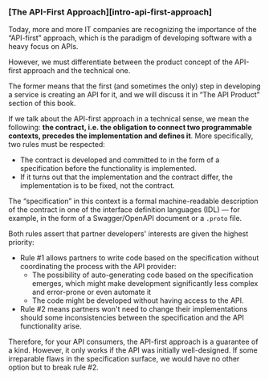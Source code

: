 ### [The API-First Approach][intro-api-first-approach]

Today, more and more IT companies are recognizing the importance of the “API-first” approach, which is the paradigm of developing software with a heavy focus on APIs.

However, we must differentiate between the product concept of the API-first approach and the technical one.

The former means that the first (and sometimes the only) step in developing a service is creating an API for it, and we will discuss it in “The API Product” section of this book.

If we talk about the API-first approach in a technical sense, we mean the following: **the contract, i.e. the obligation to connect two programmable contexts, precedes the implementation and defines it**. More specifically, two rules must be respected:
  * The contract is developed and committed to in the form of a specification before the functionality is implemented.
  * If it turns out that the implementation and the contract differ, the implementation is to be fixed, not the contract.

The “specification” in this context is a formal machine-readable description of the contract in one of the interface definition languages (IDL) — for example, in the form of a Swagger/OpenAPI document or a `.proto` file.

Both rules assert that partner developers' interests are given the highest priority:
  * Rule \#1 allows partners to write code based on the specification without coordinating the process with the API provider:
    * The possibility of auto-generating code based on the specification emerges, which might make development significantly less complex and error-prone or even automate it
    * The code might be developed without having access to the API.
  * Rule \#2 means partners won't need to change their implementations should some inconsistencies between the specification and the API functionality arise.

Therefore, for your API consumers, the API-first approach is a guarantee of a kind. However, it only works if the API was initially well-designed. If some irreparable flaws in the specification surface, we would have no other option but to break rule \#2.